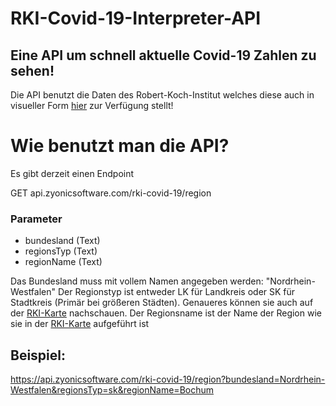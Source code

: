 # RKI-Covid-19-Interpreter-API
## Eine API um schnell aktuelle Covid-19 Zahlen zu sehen!

Die API benutzt die Daten des Robert-Koch-Institut welches diese auch in visueller Form [hier](https://experience.arcgis.com/experience/478220a4c454480e823b17327b2bf1d4/page/page_1/) zur Verfügung stellt!

# Wie benutzt man die API?

Es gibt derzeit einen Endpoint

GET api.zyonicsoftware.com/rki-covid-19/region

### Parameter
- bundesland (Text)
- regionsTyp (Text)
- regionName (Text)

Das Bundesland muss mit vollem Namen angegeben werden: "Nordrhein-Westfalen"
Der Regionstyp ist entweder LK für Landkreis oder SK für Stadtkreis (Primär bei größeren Städten). Genaueres können sie auch auf der [RKI-Karte](https://experience.arcgis.com/experience/478220a4c454480e823b17327b2bf1d4/page/page_1/) nachschauen.
Der Regionsname ist der Name der Region wie sie in der [RKI-Karte](https://experience.arcgis.com/experience/478220a4c454480e823b17327b2bf1d4/page/page_1/) aufgeführt ist

## Beispiel:

https://api.zyonicsoftware.com/rki-covid-19/region?bundesland=Nordrhein-Westfalen&regionsTyp=sk&regionName=Bochum
